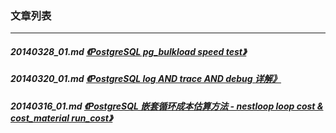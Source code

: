 ### 文章列表  
----  
##### 20140328_01.md   [《PostgreSQL pg_bulkload speed test》](20140328_01.md)  
##### 20140320_01.md   [《PostgreSQL log AND trace AND debug 详解》](20140320_01.md)  
##### 20140316_01.md   [《PostgreSQL 嵌套循环成本估算方法 - nestloop loop cost & cost_material run_cost》](20140316_01.md)  

